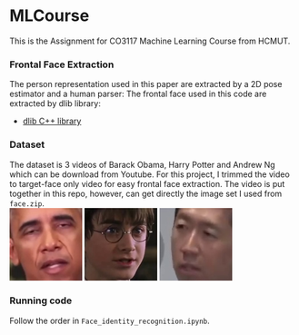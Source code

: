 # MLCourse
This is the Assignment for CO3117 Machine Learning Course from HCMUT.

### Frontal Face Extraction
The person representation used in this paper are extracted by a 2D pose estimator and a human parser:
The frontal face used in this code are extracted by dlib library:
* [dlib C++ library](https://github.com/davisking/dlib)

### Dataset
The dataset is 3 videos of Barack Obama, Harry Potter and Andrew Ng which can be download from Youtube. For this project, I trimmed the video to target-face only video for easy frontal face extraction. The video is put together in this repo, however, can get directly the image set I used from ```face.zip```. <br>
![Obama](./img/191.jpg) ![Andrew](./img/192.jpg) ![Harry](./img/193.jpg) 

### Running code
Follow the order in ```Face_identity_recognition.ipynb```.


<!---
### Todo list
- [x] Code of testing the first stage.
- [x] Data preparation code.
- [x] Code of training the first stage.
- [x] Shape context matching and warping.
- [x] Code of testing the second stage.
- [x] Code of training the second stage.
-->
